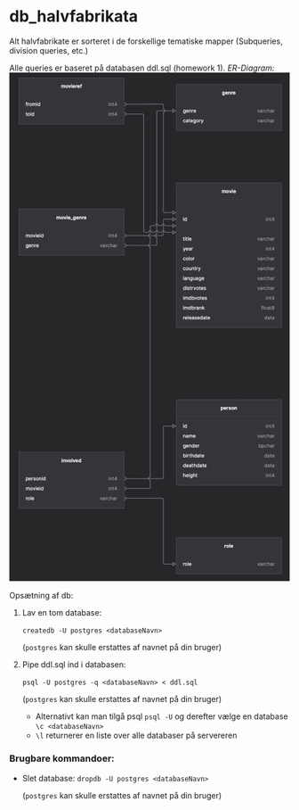 # db_halvfabrikata

Alt halvfabrikate er sorteret i de forskellige tematiske mapper (Subqueries, division queries, etc.)

Alle queries er baseret på databasen ddl.sql (homework 1).
_ER-Diagram:_
![ER-Diagram](assets/Screenshot.png)

Opsætning af db:

1. Lav en tom database:

   `createdb -U postgres <databaseNavn>`

   (`postgres` kan skulle erstattes af navnet på din bruger)

2. Pipe ddl.sql ind i databasen:

   `psql -U postgres -q <databaseNavn> < ddl.sql`

   (`postgres` kan skulle erstattes af navnet på din bruger)

   - Alternativt kan man tilgå psql `psql -U` og derefter vælge en database `\c <databaseNavn>`
   - `\l` returnerer en liste over alle databaser på servereren

### Brugbare kommandoer:

- Slet database: `dropdb -U postgres <databaseNavn>`

  (`postgres` kan skulle erstattes af navnet på din bruger)
